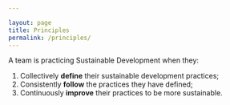 ```yaml
---

layout: page
title: Principles
permalink: /principles/
---
```


A team is practicing Sustainable Development when they:

1. Collectively **define** their sustainable development practices;
1. Consistently **follow** the practices they have defined;
1. Continuously **improve** their practices to be more sustainable.
